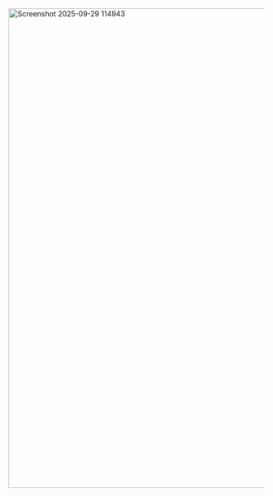 <img width="1872" height="942" alt="Screenshot 2025-09-29 114943" src="https://github.com/user-attachments/assets/013e7692-b99f-49c5-ad28-cdd9daec68c1" />
